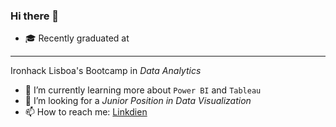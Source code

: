 ### Hi there 👋

<!--
**ciblois/ciblois** is a ✨ _special_ ✨ repository because its `README.md` (this file) appears on your GitHub profile.-->

* :mortar_board: Recently graduated at 
-------------------------------------------------------
Ironhack Lisboa's Bootcamp in *Data Analytics*
* 🌱 I’m currently learning more about `Power BI` and `Tableau`
* 🤔 I’m looking for a *Junior Position in Data Visualization*
* 📫 How to reach me: 
[Linkdien](https://www.linkedin.com/in/cinthyalblois/)
<i class="fa fa-so"></i>
